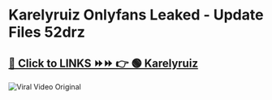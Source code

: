 
 # Karelyruiz Onlyfans Leaked - Update Files 52drz

## <h2><a href="https://clipsfans.com/Karelyruiz&ref=git">🔗 Click to LINKS ⏩⏩ 👉 🟢 Karelyruiz </a></h2>

<a href="https://clipsfans.com/Karelyruiz&ref=git" rel="nofollow" data-target="animated-image.originalLink"><img src="https://i.ibb.co.com/xMMVF88/686577567.gif" alt="Viral Video Original" style="max-width: 100%; display: inline-block;" data-target="animated-image.originalImage"></a>

